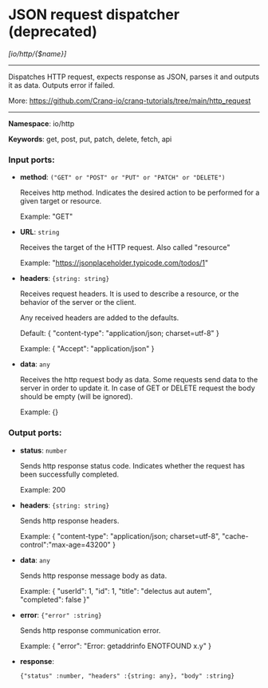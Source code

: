 # JSON request dispatcher (deprecated)

_[io/http/{$name}]_

---

Dispatches HTTP request, expects response as JSON, parses it and outputs it as data. Outputs error if failed.

More: https://github.com/Cranq-io/cranq-tutorials/tree/main/http_request

---

__Namespace__: io/http

__Keywords__: get, post, put, patch, delete, fetch, api

### Input ports:

* __method__: ` ("GET" or "POST" or "PUT" or "PATCH" or "DELETE") `

    Receives http method. Indicates the desired action to be performed for a given target or resource.
    
    Example:
    "GET"
    


* __URL__: ` string `

    Receives the target of the HTTP request. Also called "resource" 
    
    Example:
    "https://jsonplaceholder.typicode.com/todos/1"
    


* __headers__: ` {string: string} `

    Receives request headers. It is  used to describe a resource, or the behavior of the server or the client.
    
    Any received headers are added to the defaults.
    
    Default:
    {
      "content-type": "application/json; charset=utf-8"
    }
    
    Example: 
    {
    "Accept": "application/json"
    }
    


* __data__: ` any `

    Receives the http request body as data. Some requests send data to the server in order to update it. In case of GET or DELETE request the body should be empty (will be ignored).
    
    Example:
    {}

### Output ports:

* __status__: ` number `

    Sends http response status code. Indicates whether the request has been  successfully completed.
    
    Example:
    200
    


* __headers__: ` {string: string} `

    Sends http response headers.
    
    Example:
    {
    "content-type": "application/json; charset=utf-8",
    "cache-control":"max-age=43200"
    }


* __data__: ` any `

    Sends http response message body as data.
    
    Example:
    {
      "userId": 1, 
      "id": 1, 
      "title": "delectus aut autem",  
      "completed": false
    }"


* __error__: ` {"error" :string} `

    Sends http response communication error.
    
    
    Example:
    {
      "error": "Error: getaddrinfo ENOTFOUND x.y"
    }


* __response__: 
    ```
    {"status" :number, "headers" :{string: any}, "body" :string}
    ```

